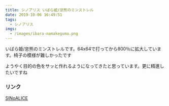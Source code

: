 ```yaml
---
title: シノアリス いばら姫/怠熊のミンストレル
date: 2019-10-06 16:49:51
tags:
  - シノアリス
imgs:
  - /images/ibara-namakeguma.png
---
```


いばら姫/怠熊のミンストレルです。64x64で打ってから800％に拡大しています。椅子の模様が難しかったです

ようやく目的の色をサッと作れるようになってきたと思っています。更に精進したいですね


### リンク
[SINoALICE](http://sinoalice.jp)
